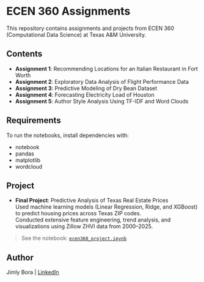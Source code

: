 # ECEN 360 Assignments

This repository contains assignments and projects from ECEN 360 (Computational Data Science) at Texas A&M University.

## Contents

- **Assignment 1**: Recommending Locations for an Italian Restaurant in Fort Worth  
- **Assignment 2**: Exploratory Data Analysis of Flight Performance Data  
- **Assignment 3**: Predictive Modeling of Dry Bean Dataset
- **Assignment 4**: Forecasting Electricity Load of Houston
- **Assignment 5**: Author Style Analysis Using TF-IDF and Word Clouds

## Requirements

To run the notebooks, install dependencies with:
- notebook
- pandas
- matplotlib
- wordcloud

## Project

- **Final Project**: Predictive Analysis of Texas Real Estate Prices  
  Used machine learning models (Linear Regression, Ridge, and XGBoost) to predict housing prices across Texas ZIP codes.  
  Conducted extensive feature engineering, trend analysis, and visualizations using Zillow ZHVI data from 2000–2025.

> See the notebook: [`ecen360_project.ipynb`](./ecen360_project.ipynb)

## Author

Jimly Bora | [LinkedIn](https://www.linkedin.com/in/jimlybora)


